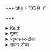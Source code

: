 +++
title = "03 वि न"

+++


<details><summary>Keith</summary>

Smite away our foes, O Indra;  
Cast down the warriors;  
Make him low  
Who is hostile to us.
</details>

<details><summary>मूलम्</summary>

वि न॑ इन्द्र॒ मृधो॑ जहि नी॒चा य॑च्छ पृतन्य॒तः ।   
अ॒ध॒स्प॒दन्तमी᳚ङ्कृधि॒ यो अ॒स्माꣳ अ॑भि॒दास॑ति  ॥
</details>

<details><summary>भट्टभास्कर-टीका</summary>

हे इन्द्र नो ऽस्माकं **मृधः** योद्धॄन् अस्माभिर्युद्ध्यमानान् **विजहि** विविधं मारय ।   

किञ्च – **पृतन्यतस्** सङ्ग्रामं कर्तुम् इच्छतः पुरुषान् नीचान् न्यग्भूतान् यच्छ उपरमय मारयेति यावत् । न्यक्शब्दाद्द्वितीयाबहुवचनस्य स्थाने व्यत्ययेन तृतीयैकवचनम्, 'अञ्चेश्छन्दस्यसर्वनामस्थानम्' इति तस्या उदात्तत्वम् । पृतनायाः क्यचि 'कव्यध्वरपृतनस्य' इति लोपः, 'शतुरनुमः' इति शस उदात्तत्वम् ।  
किञ्च - **यो ऽस्मान् अभिदासति** अभिदासयति उपक्षयति । दसु उपक्षये, ण्यन्ताल्लेट्, 'छन्दस्युभयथा' इति शप आर्धधातुकत्वाण्णिलोपः, उदात्तनिवृत्तिस्वरो व्यत्ययेन न प्रवर्तते ।  
**तम्** उपक्षय-कारीणम् **अधस् पदम्** एव **कृधि** कुरु । **ईम्** इत्यवधारणे । अस्मत्पादयोरधः प्रणिपतितशिरस्कं कुर्विति यावत् । 'बहुलं छन्दसि' इति शपो लुक्', श्रुशृणुपॄकृवृभ्यश्छन्दसि' इति धिभावः । 'अधश्शिरसी पदे' इत्यधश्शब्दस्य संहितायां सत्वम् ॥
</details> 

<details><summary>सायण-टीका</summary>

इष्ट्यन्तरं विधत्ते-  
“इन्द्राय वैमृधाय पुरोडाशमेकादशकपालं निर्वपेद्यं मृधोऽभि प्रवेपेरन्‍रा-ष्ट्राणि वाऽभि समियुरिन्द्रमेव वैमृधꣳ स्वेन भागधेयेनोप धावति स एवास्मान्मृधोऽपहन्ति” (सं॰ का॰ २ प्र॰ २ अ॰ ७) इति।  
मृधो वैरिणो यं यजमानमभितः प्रवेपेरन्प्रकर्षेण कम्पयेयुर्भीतिमुत्पादयेयुः। अथवा राष्ट्राणि देशानभितो विनाशयितुं समियुः संगता भवेयुः, तस्य यजमानस्य रक्षायै वैमृधाय शत्रुविनाशकायेन्द्राय निर्वपेत्। स चेन्द्रोऽस्मा- द्यजमानान्मृधः शत्रूनपहन्ति।  

तत्र पुरोनुवाक्यामाह-  
वि न इन्द्रेति। हे इन्द्र नोऽस्माकं मृधः शत्रून्विशेषेण जहि। किंच, पृतन्यतोऽस्मान्घातयितुं सेनामिच्छतः शत्रून्नीचान्न्यग्भूतान्यच्छोपरतान्कुरु। यश्चान्योऽस्मानभिदासत्युपक्षपयति तमीं तमपि वैरिणमधस्पदमस्मत्पादयोः प्रणतशिरस्कं कृधि कुरु।  
</details>
